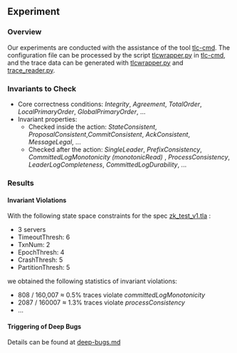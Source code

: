 ## Experiment

### Overview

Our experiments are conducted with the assistance of  the tool [tlc-cmd](https://github.com/tangruize/tlc-cmd). The configuration file can be processed by the script [tlcwrapper.py](https://github.com/tangruize/tlc-cmd/blob/master/tlcwrapper.py) in [tlc-cmd](https://github.com/tangruize/tlc-cmd), and the trace data can be generated with [tlcwrapper.py](https://github.com/tangruize/tlc-cmd/blob/master/tlcwrapper.py) and [trace_reader.py](https://github.com/tangruize/tlc-cmd/blob/master/trace_reader.py). 



### Invariants to Check

- Core correctness conditions: *Integrity*, *Agreement*, *TotalOrder*, *LocalPrimaryOrder*, *GlobalPrimaryOrder*, ...
- Invariant properties:
  - Checked inside the action: *StateConsistent*, *ProposalConsistent*,*CommitConsistent*, *AckConsistent*, *MessageLegal*, ...
  - Checked after the action: *SingleLeader*, *PrefixConsistency*, *CommittedLogMonotonicity (monotonicRead)* , *ProcessConsistency*, *LeaderLogCompleteness*, *CommittedLogDurability*, ...



### Results

#### Invariant Violations

With the following state space constraints for the spec  [zk_test_v1.tla](zk_test_v1/zk_test_v1.tla) :

- 3 servers
- TimeoutThresh: 6
- TxnNum: 2
- EpochThresh: 4
- CrashThresh: 5
- PartitionThresh: 5

we obtained the following statistics of invariant violations:

- 808 / 160,007 ≈ 0.5% traces violate *committedLogMonotonicity*
- 2087 / 160007 ≈ 1.3% traces violate *processConsistency*
- ...



#### Triggering of Deep Bugs

Details can be found at [deep-bugs.md](deep-bugs.md)
